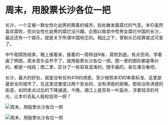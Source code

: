 周末，用股票长沙各位一把
====



长沙，一个正被一群女性化幼男折腾着的城市，到处散发着腐烂的气息。本ID虽然喜欢腐败，但对女性化幼男的腐烂没兴趣。企图以贩卖中性男女糜烂中国的长沙，最近还有一个娱乐，就是关于所谓中国地王的。相比之下，曾剃头已经算是忒可爱了。

中午刚腐败结束，晚上接着来，接着的一周转战N省，腐败到底。有点空闲，学着画了两图，周末音乐会开不了，就用股票长沙各位一把。图一里的图形都是等价的，都是一线段；图二里，区分了一些容易混淆的。随手画的，各位凑合看吧。

长沙，最大的好处，就是没有任何419的诱惑，至少按照本ID的审美标准，这里是最安全的城市了。在这里还要度过两个安全的、没有诱惑的夜晚。那些没有诱惑的街道，如同卖点过后的下降通道。今晚，湘江上是否有一叶扁舟，浮着轻凉的月光，让本ID去私人股权投资一把？

![周末，用股票长沙各位一把](http://simg.sinajs.cn/blog7style/images/common/sg_trans.gif)

![周末，用股票长沙各位一把](http://simg.sinajs.cn/blog7style/images/common/sg_trans.gif)
